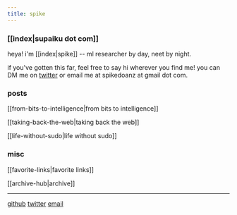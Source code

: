 ```yaml
---
title: spike
---
```


### [[index|supaiku dot com]]

heya! i'm [[index|spike]] -- ml researcher by day, neet by night.

if you've gotten this far, feel free to say hi wherever you find me! you can DM me on [twitter](https://twitter.com/spikedoanz) or email me at spikedoanz at gmail dot com. 


### posts 

[[from-bits-to-intelligence|from bits to intelligence]]

[[taking-back-the-web|taking back the web]]

[[life-without-sudo|life without sudo]]

### misc 

[[favorite-links|favorite links]]

[[archive-hub|archive]]

---
[github](https://github.com/spikedoanz)
[twitter](https://twitter.com/spikedoanz)
[email](mailto:spikedoanz@gmail.com)
